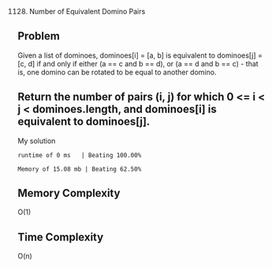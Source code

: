 1128. Number of Equivalent Domino Pairs

Problem
------------------------------------------------------------------------------------------------------------------------------------------------------------------------------------------------------------------------------------------------------------------------
Given a list of dominoes, dominoes[i] = [a, b] is equivalent to dominoes[j] = [c, d] if and only if either (a == c and b == d), or (a == d and b == c) - that is, one domino can be rotated to be equal to another domino.

Return the number of pairs (i, j) for which 0 <= i < j < dominoes.length, and dominoes[i] is equivalent to dominoes[j].
------------------------------------------------------------------------------------------------------------------------------------------------------------------------------------------------------------------------------------------------------------------------

My solution 

    runtime of 0 ms   | Beating 100.00%
    
    Memory of 15.08 mb | Beating 62.50%


Memory Complexity
------------------------------------------------------------------
O(1)

Time Complexity
------------------------------------------------------------------
O(n)
